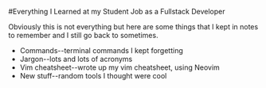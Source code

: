 #Everything I Learned at my Student Job as a Fullstack Developer

Obviously this is not everything but here are some things that I kept in notes to remember and I still go back to sometimes.

* Commands--terminal commands I kept forgetting
* Jargon--lots and lots of acronyms
* Vim cheatsheet--wrote up my vim cheatsheet, using Neovim
* New stuff--random tools I thought were cool
